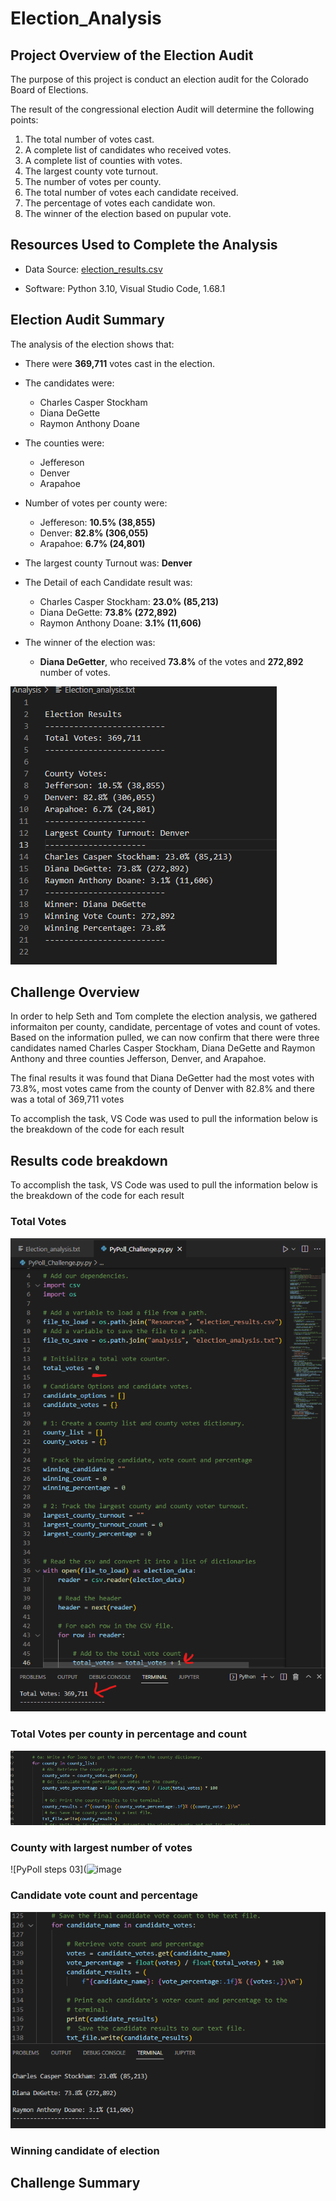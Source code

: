 # Election_Analysis
## Project Overview of the Election Audit
The purpose of this project is conduct an election audit for the Colorado Board of Elections. 

The result of the congressional election Audit will determine the following points: 

  1. The total number of votes cast.
  2. A complete list of candidates who received votes.
  3. A complete list of counties with votes. 
  4. The largest county vote turnout.
  5. The number of votes per county.
  6. The total number of votes each candidate received.
  7. The percentage of votes each candidate won. 
  8. The winner of the election based on pupular vote. 
  
  

## Resources Used to Complete the Analysis

  - Data Source: [election_results.csv](https://github.com/lina2285/Election_Analysis/blob/main/Resources/election_results.csv)
  
  - Software: Python 3.10, Visual Studio Code, 1.68.1

## Election Audit Summary
The analysis of the election shows that:

  - There were **369,711** votes cast in the election.
  
  - The candidates were:
  
    - Charles Casper Stockham
    - Diana DeGette
    - Raymon Anthony Doane

  - The counties were:
  
    - Jeffereson
    - Denver
    - Arapahoe
  
  - Number of votes per county were:
  
    - Jeffereson: **10.5% (38,855)**
    - Denver: **82.8% (306,055)**
    - Arapahoe: **6.7% (24,801)** 
    
  - The largest county Turnout was: **Denver**
  
  - The Detail of each Candidate result was:
  
    - Charles Casper Stockham: **23.0% (85,213)**
    - Diana DeGette: **73.8% (272,892)**
    - Raymon Anthony Doane: **3.1% (11,606)**
   
  - The winner of the election was:
  
    - **Diana DeGetter**, who received **73.8%** of the votes and **272,892** number of votes.

![election analysis screenshot](https://github.com/lina2285/Election_Analysis/blob/main/screenshot%20of%20election%20results.png)

## Challenge Overview

In order to help Seth and Tom complete the election analysis, we gathered informaiton per county, candidate, percentage of votes and count of votes. Based on the information pulled, we can now confirm that there were three candidates named Charles Casper Stockham, Diana DeGette and Raymon Anthony and three counties Jefferson, Denver, and Arapahoe. 

The final results it was found that Diana DeGetter had the most votes with 73.8%, most votes came from the county of Denver with 82.8% and there was a total of 369,711 votes

To accomplish the task, VS Code was used to pull the information below is the breakdown of the code for each result

## Results code breakdown

To accomplish the task, VS Code was used to pull the information below is the breakdown of the code for each result

### Total Votes

![PyPoll steps 01](https://github.com/lina2285/Election_Analysis/blob/main/PyPoll%20steps%201.png)

### Total Votes per county in percentage and count 

![PyPoll steps 02](https://github.com/lina2285/Election_Analysis/blob/main/PyPoll%20steps%202.png)

### County with largest number of votes

![PyPoll steps 03](![image](https://user-images.githubusercontent.com/105125722/175204084-2d06d854-86ce-4094-b0aa-a845a2489449.png)

### Candidate vote count and percentage

![PyPoll steps 01](https://github.com/lina2285/Election_Analysis/blob/main/PyPoll%20steps%204.png)

### Winning candidate of election




## Challenge Summary
